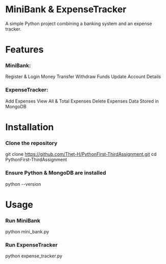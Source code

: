 # MiniBank & ExpenseTracker
A simple Python project combining a banking system and an expense tracker.
# Features
### MiniBank:
Register & Login
Money Transfer
Withdraw Funds
Update Account Details
### ExpenseTracker:
Add Expenses
View All & Total Expenses
Delete Expenses
Data Stored in MongoDB
# Installation
### Clone the repository
git clone https://github.com/Thet-H/PythonFirst-ThirdAssignment.git
cd PythonFirst-ThirdAssignment

### Ensure Python & MongoDB are installed
python --version

# Usage
### Run MiniBank
python mini_bank.py

### Run ExpenseTracker
python expense_tracker.py

